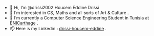 - 👋 Hi, I’m @drissi2002 Houcem Eddine Drissi
- 👀 I’m interested in CS, Maths and all sorts of Art & Culture .
- 🌱 I’m currently a Computer Science Engineering Student in Tunisia at [ENICarthage](http://www.enicarthage.rnu.tn/) .
- 📫 Here is my Linkedin : [drissi-houcem-eddine]( https://www.linkedin.com/in/drissi-houcem-eddine/) .
